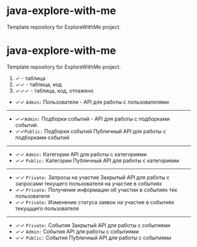 # java-explore-with-me
Template repository for ExploreWithMe project.

# java-explore-with-me
Template repository for ExploreWithMe project.
1. ✓    - таблица
2. ✓✓   - таблица, код
3. ✓✓✓  - таблица, код, отлажено

* ✓✓ `Admin:` Пользователи - API для работы с пользователями
* ***********************************************
* ✓✓`Admin:` Подборки событий - API для работы с подборками событий. 
* ✓✓`Public:` Подборки событий Публичный API для работы с подборками событий 
* ***********************************************
* ✓✓ `Admin:` Категории API для работы с категориями
* ✓✓ `Public:` Категории Публичный API для работы с категориями
* ***********************************************
* ✓✓ `Private:` Запросы на участие Закрытый API для работы с запросами текущего пользователя на участие в событиях
* ✓✓ `Private:` Получение информации об участии в событиях тек пользователя
* ✓✓ `Private:` Изменение статуса заявок на участие в событиях текущщего пользователя
* ***********************************************
* ✓✓ `Private:` События Закрытый API для работы с событиями
* ✓✓ `Admin:` События API для работы с событиями
* ✓✓ `Public:` События Публичный API для работы с событиями

  

  